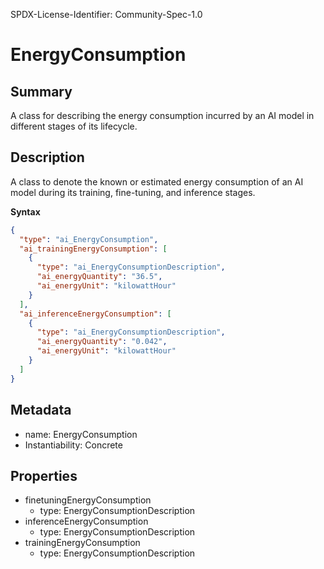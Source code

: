 SPDX-License-Identifier: Community-Spec-1.0

# EnergyConsumption

## Summary

A class for describing the energy consumption incurred by an AI model in
different stages of its lifecycle.

## Description

A class to denote the known or estimated energy consumption of an AI model
during its training, fine-tuning, and inference stages.

**Syntax**

```json
{
  "type": "ai_EnergyConsumption",
  "ai_trainingEnergyConsumption": [
    {
      "type": "ai_EnergyConsumptionDescription",
      "ai_energyQuantity": "36.5",
      "ai_energyUnit": "kilowattHour"
    }
  ],
  "ai_inferenceEnergyConsumption": [
    {
      "type": "ai_EnergyConsumptionDescription",
      "ai_energyQuantity": "0.042",
      "ai_energyUnit": "kilowattHour"
    }
  ]
}
```

## Metadata

- name: EnergyConsumption
- Instantiability: Concrete

## Properties

- finetuningEnergyConsumption
  - type: EnergyConsumptionDescription
- inferenceEnergyConsumption
  - type: EnergyConsumptionDescription
- trainingEnergyConsumption
  - type: EnergyConsumptionDescription
